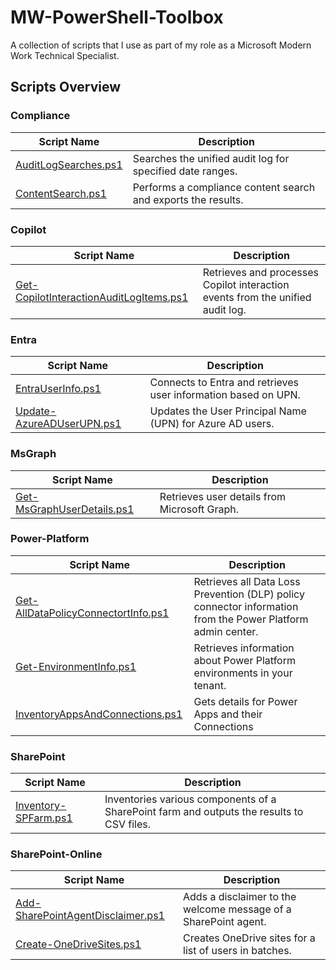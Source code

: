 # MW-PowerShell-Toolbox

A collection of scripts that I use as part of my role as a Microsoft Modern Work Technical Specialist.

## Scripts Overview

### Compliance

| Script Name | Description |
|--------------------------------------------------|-----------------------------------------------------------------------------------------------|
| [AuditLogSearches.ps1](Compliance/AuditLogSearches.ps1) | Searches the unified audit log for specified date ranges. |
| [ContentSearch.ps1](Compliance/ContentSearch.ps1) | Performs a compliance content search and exports the results. |

### Copilot

| Script Name | Description |
|--------------------------------------------------|-----------------------------------------------------------------------------------------------|
| [Get-CopilotInteractionAuditLogItems.ps1](Copilot/Get-CopilotInteractionAuditLogItems.ps1) | Retrieves and processes Copilot interaction events from the unified audit log. |

### Entra

| Script Name | Description |
|--------------------------------------------------|-----------------------------------------------------------------------------------------------|
| [EntraUserInfo.ps1](Entra/EntraUserInfo.ps1) | Connects to Entra and retrieves user information based on UPN. |
| [Update-AzureADUserUPN.ps1](Entra/Update-AzureADUserUPN.ps1) | Updates the User Principal Name (UPN) for Azure AD users. |

### MsGraph

| Script Name | Description |
|--------------------------------------------------|-----------------------------------------------------------------------------------------------|
| [Get-MsGraphUserDetails.ps1](MsGraph/Get-MsGraphUserDetails.ps1) | Retrieves user details from Microsoft Graph. |

### Power-Platform

| Script Name | Description |
|--------------------------------------------------|-----------------------------------------------------------------------------------------------|
| [Get-AllDataPolicyConnectortInfo.ps1](Power-Platform/Get-AllDataPolicyConnectortInfo.ps1) | Retrieves all Data Loss Prevention (DLP) policy connector information from the Power Platform admin center. |
| [Get-EnvironmentInfo.ps1](Power-Platform/Get-EnvironmentInfo.ps1) | Retrieves information about Power Platform environments in your tenant. |
| [InventoryAppsAndConnections.ps1](Power-Platform/InventoryAppsAndConnections.ps1) | Gets details for Power Apps and their Connections |

### SharePoint

| Script Name | Description |
|--------------------------------------------------|-----------------------------------------------------------------------------------------------|
| [Inventory-SPFarm.ps1](SharePoint/Inventory-SPFarm.ps1) | Inventories various components of a SharePoint farm and outputs the results to CSV files. |

### SharePoint-Online

| Script Name | Description |
|--------------------------------------------------|-----------------------------------------------------------------------------------------------|
| [Add-SharePointAgentDisclaimer.ps1](SharePoint-Online/Add-SharePointAgentDisclaimer.ps1) | Adds a disclaimer to the welcome message of a SharePoint agent. |
| [Create-OneDriveSites.ps1](SharePoint-Online/Create-OneDriveSites.ps1) | Creates OneDrive sites for a list of users in batches. |
